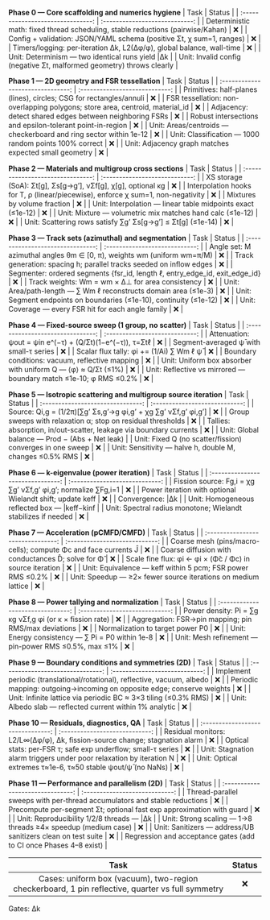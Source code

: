 **Phase 0 — Core scaffolding and numerics hygiene**
| Task | Status |
| :-------------------------------:  | :----------------------------:  |
| Deterministic math: fixed thread scheduling, stable reductions (pairwise/Kahan) | ❌ |
| Config + validation: JSON/YAML schema (positive Σt, χ sum=1, ranges) | ❌ |
| Timers/logging: per-iteration Δk, L2(Δφ/φ), global balance, wall-time | ❌ |
| Unit: Determinism — two identical runs yield |Δk |
| Unit: Invalid config (negative Σt, malformed geometry) throws clearly |

**Phase 1 — 2D geometry and FSR tessellation**
| Task | Status |
| :-------------------------------:  | :----------------------------:  |
| Primitives: half-planes (lines), circles; CSG for rectangles/annuli | ❌ |
| FSR tessellation: non-overlapping polygons; store area, centroid, material_id | ❌ |
| Adjacency: detect shared edges between neighboring FSRs | ❌ |
| Robust intersections and epsilon-tolerant point-in-region | ❌ |
| Unit: Areas/centroids — checkerboard and ring sector within 1e-12 | ❌ |
| Unit: Classification — 1000 random points 100% correct | ❌ |
| Unit: Adjacency graph matches expected small geometry | ❌ |

**Phase 2 — Materials and multigroup cross sections**
| Task | Status |
| :-------------------------------:  | :----------------------------:  |
| XS storage (SoA): Σt[g], Σs[g→g’], νΣf[g], χ[g], optional κg | ❌ |
| Interpolation hooks for T, ρ (linear/piecewise), enforce χ sum=1, non-negativity | ❌ |
| Mixtures by volume fraction | ❌ |
| Unit: Interpolation — linear table midpoints exact (≤1e-12) | ❌ |
| Unit: Mixture — volumetric mix matches hand calc (≤1e-12) | ❌ |
| Unit: Scattering rows satisfy ∑g’ Σs[g→g’] ≤ Σt[g] (≤1e-14) | ❌ |

**Phase 3 — Track sets (azimuthal) and segmentation**
| Task | Status |
| :-------------------------------:  | :----------------------------:  |
| Angle set: M azimuthal angles θm ∈ [0, π), weights wm (uniform wm=π/M) | ❌ |
| Track generation: spacing h; parallel tracks seeded on inflow edges | ❌ |
| Segmenter: ordered segments {fsr_id, length ℓ, entry_edge_id, exit_edge_id} | ❌ |
| Track weights: Wm = wm × Δ⊥ for area consistency | ❌ |
| Unit: Area/path-length — ∑ Wm ℓ reconstructs domain area (≤1e-3) | ❌ |
| Unit: Segment endpoints on boundaries (≤1e-10), continuity (≤1e-12) | ❌ |
| Unit: Coverage — every FSR hit for each angle family | ❌ |

**Phase 4 — Fixed-source sweep (1 group, no scatter)**
| Task | Status |
| :-------------------------------:  | :----------------------------:  |
| Attenuation: ψout = ψin e^(−τ) + (Q/Σt)(1−e^(−τ)), τ=Σtℓ | ❌ |
| Segment-averaged ψ̄ with small-τ series | ❌ |
| Scalar flux tally: φi += (1/Ai) ∑ Wm ℓ ψ̄ | ❌ |
| Boundary conditions: vacuum, reflective mapping | ❌ |
| Unit: Uniform box absorber with uniform Q — ⟨φ⟩ ≈ Q/Σt (≤1%) | ❌ |
| Unit: Reflective vs mirrored — boundary match ≤1e-10; φ RMS ≤0.2% | ❌ |

**Phase 5 — Isotropic scattering and multigroup source iteration**
| Task | Status |
| :-------------------------------:  | :----------------------------:  |
| Source: Qi,g = (1/2π)[∑g’ Σs,g’→g φi,g’ + χg ∑g’ νΣf,g’ φi,g’] | ❌ |
| Group sweeps with relaxation α; stop on residual thresholds | ❌ |
| Tallies: absorption, in/out-scatter, leakage via boundary currents | ❌ |
| Unit: Global balance — Prod − (Abs + Net leak) |
| Unit: Fixed Q (no scatter/fission) converges in one sweep | ❌ |
| Unit: Sensitivity — halve h, double M, changes ≤0.5% RMS | ❌ |

**Phase 6 — k-eigenvalue (power iteration)**
| Task | Status |
| :-------------------------------:  | :----------------------------:  |
| Fission source: Fg,i = χg ∑g’ νΣf,g’ φi,g’; normalize ∑Fg,i=1 | ❌ |
| Power iteration with optional Wielandt shift; update keff | ❌ |
| Convergence: |Δk |
| Unit: Homogeneous reflected box — |keff−kinf |
| Unit: Spectral radius monotone; Wielandt stabilizes if needed | ❌ |

**Phase 7 — Acceleration (pCMFD/CMFD)**
| Task | Status |
| :-------------------------------:  | :----------------------------:  |
| Coarse mesh (pins/macro-cells); compute Φc and face currents Ĵ | ❌ |
| Coarse diffusion with conductances D̂; solve for Φ̂ | ❌ |
| Scale fine flux: φi ← φi × (Φ̂c / Φc) in source iteration | ❌ |
| Unit: Equivalence — keff within 5 pcm; FSR power RMS ≤0.2% | ❌ |
| Unit: Speedup — ≥2× fewer source iterations on medium lattice | ❌ |

**Phase 8 — Power tallying and normalization**
| Task | Status |
| :-------------------------------:  | :----------------------------:  |
| Power density: Pi = ∑g κg νΣf,g φi (or κ × fission rate) | ❌ |
| Aggregation: FSR→pin mapping; pin RMS/max deviations | ❌ |
| Normalization to target power P0 | ❌ |
| Unit: Energy consistency — ∑ Pi = P0 within 1e-8 | ❌ |
| Unit: Mesh refinement — pin-power RMS ≤0.5%, max ≤1% | ❌ |

**Phase 9 — Boundary conditions and symmetries (2D)**
| Task | Status |
| :-------------------------------:  | :----------------------------:  |
| Implement periodic (translational/rotational), reflective, vacuum, albedo | ❌ |
| Periodic mapping: outgoing→incoming on opposite edge; conserve weights | ❌ |
| Unit: Infinite lattice via periodic BC ≈ 3×3 tiling (≤0.3% RMS) | ❌ |
| Unit: Albedo slab — reflected current within 1% analytic | ❌ |

**Phase 10 — Residuals, diagnostics, QA**
| Task | Status |
| :-------------------------------:  | :----------------------------:  |
| Residual monitors: L2/L∞(Δφ/φ), Δk, fission-source change; stagnation alarm | ❌ |
| Optical stats: per-FSR τ; safe exp underflow; small-τ series | ❌ |
| Unit: Stagnation alarm triggers under poor relaxation by iteration N | ❌ |
| Unit: Optical extremes τ≈1e-6, τ≈50 stable ψout/ψ̄ (no NaNs) | ❌ |

**Phase 11 — Performance and parallelism (2D)**
| Task | Status |
| :-------------------------------:  | :----------------------------:  |
| Thread-parallel sweeps with per-thread accumulators and stable reductions | ❌ |
| Precompute per-segment Σt; optional fast exp approximation with guard | ❌ |
| Unit: Reproducibility 1/2/8 threads — |Δk |
| Unit: Strong scaling — 1→8 threads ≥4× speedup (medium case) | ❌ |
| Unit: Sanitizers — address/UB sanitizers clean on test suite | ❌ |
| Regression and acceptance gates (add to CI once Phases 4–8 exist) |

| Task | Status |
| :-------------------------------:  | :----------------------------:  |
| Cases: uniform box (vacuum), two-region checkerboard, 1 pin reflective, quarter vs full symmetry | ❌ |
Gates: Δk
